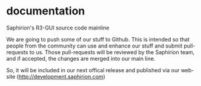 documentation
=============

Saphirion's R3-GUI source code mainline

We are going to push some of our stuff to Github.
This is intended so that people from the community can use and enhance our stuff and submit pull-requests to us.
Those pull-requests will be reviewed by the Saphirion team, and if accepted, the changes are merged into our main line.

So, it will be included in our next offical release and published via our web-site (http://development.saphirion.com)
